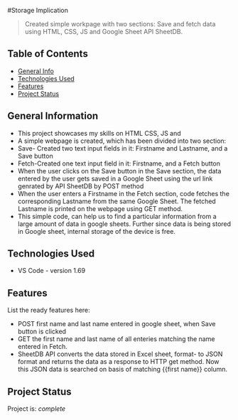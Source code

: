 #Storage Implication
> Created simple workpage with two sections: Save and fetch data using HTML, CSS, JS and Google Sheet API SheetDB.

## Table of Contents
* [General Info](#general-information)
* [Technologies Used](#technologies-used)
* [Features](#features)
* [Project Status](#project-status)


## General Information
- This project showcases my skills on HTML CSS, JS and 
- A simple webpage is created, which has been divided into two section:
- Save- Created two text input fields in it: Firstname and Lastname, and a Save button
- Fetch-Created one text input field in it: Firstname, and a Fetch button
- When the user clicks on the Save button in the Save section, the data entered by the user gets saved in a Google Sheet using the url link genrated by API SheetDB by POST method 
- When the user enters a Firstname in the Fetch section, code fetches the corresponding Lastname from the same Google Sheet. The fetched Lastname is printed on the webpage using GET method.
- This simple code, can help us to find a particular information from a large amount of data in google sheets. Further since data is being stored in Google sheet, internal storage of the device is free.


## Technologies Used
- VS Code - version 1.69


## Features
List the ready features here:
- POST first name and last name entered in google sheet, when Save button is clicked
- GET the first name and last name of all enteries matching the name entered in Fetch.
- SheetDB API converts the data stored in Excel sheet, format-  to JSON format and returns the data as a response to HTTP get method. Now this JSON data is searched on basis of matching {{first name}} column.


## Project Status
Project is:  _complete_
